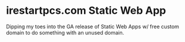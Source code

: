 # irestartpcs.com Static Web App

Dipping my toes into the GA release of Static Web Apps w/ free custom domain to do something with an unused domain.